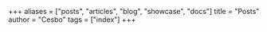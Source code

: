 +++
aliases = ["posts", "articles", "blog", "showcase", "docs"]
title = "Posts"
author = "Cesbo"
tags = ["index"]
+++
